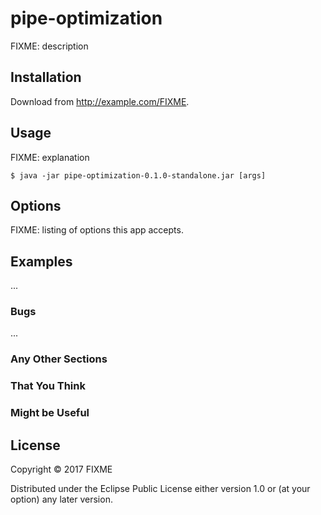 # pipe-optimization

FIXME: description

## Installation

Download from http://example.com/FIXME.

## Usage

FIXME: explanation

    $ java -jar pipe-optimization-0.1.0-standalone.jar [args]

## Options

FIXME: listing of options this app accepts.

## Examples

...

### Bugs

...

### Any Other Sections
### That You Think
### Might be Useful

## License

Copyright © 2017 FIXME

Distributed under the Eclipse Public License either version 1.0 or (at
your option) any later version.
